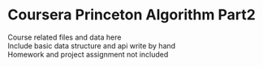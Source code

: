 # Coursera Princeton Algorithm Part2
Course related files and data here  
Include basic data structure and api write by hand  
Homework and project assignment not included 
